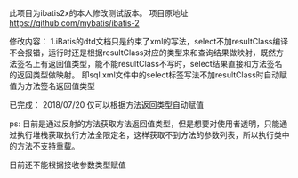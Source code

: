 此项目为ibatis2x的本人修改测试版本。
项目原地址 https://github.com/mybatis/ibatis-2

修改内容：
1.iBatis的dtd文档只是约束了xml的写法，select不加resultClass编译不会报错，运行时还是根据resultClass对应的类型来和查询结果做映射，既然方法签名上有返回值类型，能不能resultClass不写时，select结果直接和方法签名的返回类型做映射。
即sql.xml文件中的select标签写法不加resultClass时自动赋值为方法签名返回值类型


已完成：
2018/07/20 仅可以根据方法返回类型自动赋值

ps:
目前是通过反射的方法获取方法返回值类型，但是想要对使用者透明，只能通过执行堆栈获取执行方法全限定名，这样获取不到方法的参数列表，所以执行类中的方法不支持重载。

目前还不能根据接收参数类型赋值

